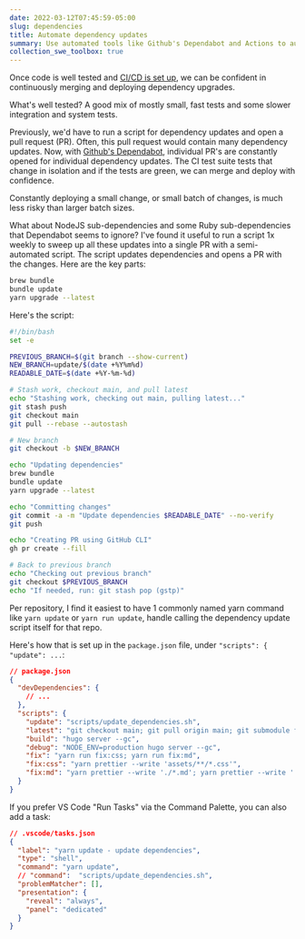 ```yaml
---
date: 2022-03-12T07:45:59-05:00
slug: dependencies
title: Automate dependency updates
summary: Use automated tools like Github's Dependabot and Actions to automate dependency updates
collection_swe_toolbox: true
---
```


Once code is well tested and [CI/CD is set up](/rails-on-kubernetes), we can be confident in continuously merging and deploying dependency upgrades.

What's well tested? A good mix of mostly small, fast tests and some slower integration and system tests.

Previously, we'd have to run a script for dependency updates and open a pull request (PR). Often, this pull request would contain many dependency updates.
Now, with [Github's Dependabot](https://github.com/dependabot), individual PR's are constantly opened for individual dependency updates. The CI test suite tests that change in isolation and if the tests are green, we can merge and deploy with confidence.

Constantly deploying a small change, or small batch of changes, is much less risky than larger batch sizes.

What about NodeJS sub-dependencies and some Ruby sub-dependencies that Dependabot seems to ignore? I've found it useful to run a script 1x weekly to sweep up all these updates into a single PR with a semi-automated script. The script updates dependencies and opens a PR with the changes. Here are the key parts:

```bash
brew bundle
bundle update
yarn upgrade --latest
```

Here's the script:

```bash
#!/bin/bash
set -e

PREVIOUS_BRANCH=$(git branch --show-current)
NEW_BRANCH=update/$(date +%Y%m%d)
READABLE_DATE=$(date +%Y-%m-%d)

# Stash work, checkout main, and pull latest
echo "Stashing work, checking out main, pulling latest..."
git stash push
git checkout main
git pull --rebase --autostash

# New branch
git checkout -b $NEW_BRANCH

echo "Updating dependencies"
brew bundle
bundle update
yarn upgrade --latest

echo "Committing changes"
git commit -a -m "Update dependencies $READABLE_DATE" --no-verify
git push

echo "Creating PR using GitHub CLI"
gh pr create --fill

# Back to previous branch
echo "Checking out previous branch"
git checkout $PREVIOUS_BRANCH
echo "If needed, run: git stash pop (gstp)"
```

Per repository, I find it easiest to have 1 commonly named yarn command like `yarn update` or `yarn run update`, handle calling the dependency update script itself for that repo.

Here's how that is set up in the `package.json` file, under `"scripts": { "update": ...`:

```json
// package.json
{
  "devDependencies": {
    // ...
  },
  "scripts": {
    "update": "scripts/update_dependencies.sh",
    "latest": "git checkout main; git pull origin main; git submodule foreach --recursive git checkout main; git submodule foreach --recursive git pull origin main",
    "build": "hugo server --gc",
    "debug": "NODE_ENV=production hugo server --gc",
    "fix": "yarn run fix:css; yarn run fix:md",
    "fix:css": "yarn prettier --write 'assets/**/*.css'",
    "fix:md": "yarn prettier --write './*.md'; yarn prettier --write './**/*.md'"
  }
}
```

If you prefer VS Code "Run Tasks" via the Command Palette, you can also add a task:

```json
// .vscode/tasks.json
{
  "label": "yarn update - update dependencies",
  "type": "shell",
  "command": "yarn update",
  // "command":  "scripts/update_dependencies.sh",
  "problemMatcher": [],
  "presentation": {
    "reveal": "always",
    "panel": "dedicated"
  }
}
```
